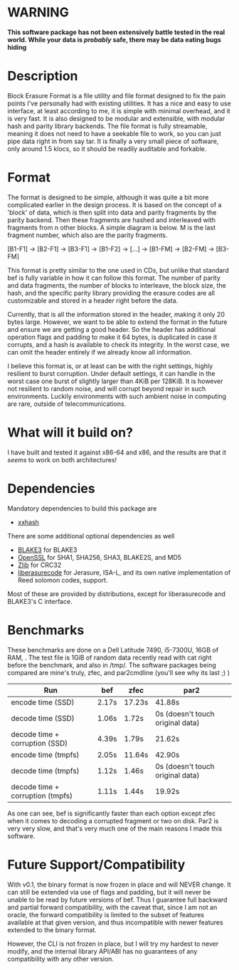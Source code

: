 # WARNING
**This software package has not been extensively battle tested in the real world. While your data is *probably* safe, there may be data eating bugs hiding**

# Description
Block Erasure Format is a file utility and file format designed to fix the pain points I've personally had with existing utilities. It has a nice and easy to use interface, at least according to me, it is simple with minimal overhead, and it is very fast. It is also designed to be modular and extensible, with modular hash and parity library backends. The file format is fully streamable, meaning it does not need to have a seekable file to work, so you can just pipe data right in from say tar. It is finally a very small piece of software, only around 1.5 klocs, so it should be readily auditable and forkable.

# Format
The format is designed to be simple, although it was quite a bit more complicated earlier in the design process. It is based on the concept of a 'block' of data, which is then split into data and parity fragments by the parity backend. Then these fragments are hashed and interleaved with fragments from n other blocks. A simple diagram is below. M is the last fragment number, which also are the parity fragments.

\[B1-F1\] -> \[B2-F1\] -> \[B3-F1\] -> \[B1-F2\] -> \[...\] -> \[B1-FM\] -> \[B2-FM\] -> \[B3-FM\]

This format is pretty similar to the one used in CDs, but unlike that standard bef is fully variable in how it can follow this format. The number of parity and data fragments, the number of blocks to interleave, the block size, the hash, and the specific parity library providing the erasure codes are all customizable and stored in a header right before the data.

Currently, that is all the information stored in the header, making it only 20 bytes large. However, we want to be able to extend the format in the future and ensure we are getting a good header. So the header has additional operation flags and padding to make it 64 bytes, is duplicated in case it corrupts, and a hash is available to check its integrity. In the worst case, we can omit the header entirely if we already know all information.

I believe this format is, or at least can be with the right settings, highly resilient to burst corruption. Under default settings, it can handle in the worst case one burst of slightly larger than 4KiB per 128KiB. It is however not resilient to random noise, and will corrupt beyond repair in such environments. Luckily environments with such ambient noise in computing are rare, outside of telecommunications.

# What will it build on?
I have built and tested it against x86-64 and x86, and the results are that it _seems_ to work on both architectures!

# Dependencies
Mandatory dependencies to build this package are

- [xxhash](https://github.com/Cyan4973/xxHash)

There are some additional optional dependencies as well

- [BLAKE3](https://github.com/BLAKE3-team/BLAKE3/tree/master/c) for BLAKE3
- [OpenSSL](https://www.openssl.org) for SHA1, SHA256, SHA3, BLAKE2S, and MD5
- [Zlib](https://github.com/madler/zlib) for CRC32
- [liberasurecode](https://github.com/openstack/liberasurecode) for Jerasure, ISA-L, and its own native implementation of Reed solomon codes, support.

Most of these are provided by distributions, except for liberasurecode and BLAKE3's C interface.

# Benchmarks
These benchmarks are done on a Dell Latitude 7490, i5-7300U, 16GB of RAM, . The test file is 1GiB of random data recently read with cat right before the benchmark, and also in /tmp/. The software packages being compared are mine's truly, zfec, and par2cmdline (you'll see why its last ;) )

| Run  | bef  | zfec | par2 |
| ---- | ---- | ---- | ---- |
| encode time (SSD) | 2.17s | 17.23s | 41.88s |
| decode time (SSD) | 1.06s | 1.72s | 0s (doesn't touch original data) |
| decode time + corruption (SSD) | 4.39s | 1.79s | 21.62s |
| encode time (tmpfs) | 2.05s | 11.64s | 42.90s |
| decode time (tmpfs) | 1.12s | 1.46s | 0s (doesn't touch original data) |
| decode time + corruption (tmpfs) | 1.11s | 1.44s | 19.92s |

As one can see, bef is significantly faster than each option except zfec when it comes to decoding a corrupted fragment or two on disk. Par2 is very very slow, and that's very much one of the main reasons I made this software.

# Future Support/Compatibility
With v0.1, the binary format is now frozen in place and will NEVER change. It can still be extended via use of flags and padding, but it will never be unable to be read by future versions of bef. Thus I guarantee full backward and partial forward compatibility, with the caveat that, since I am not an oracle, the forward compatibility is limited to the subset of features available at that given version, and thus incompatible with newer features extended to the binary format.

However, the CLI is not frozen in place, but I will try my hardest to never modify, and the internal library API/ABI has no guarantees of any compatibility with any other version.
